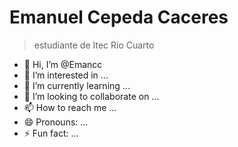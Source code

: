 # Emanuel Cepeda Caceres
>estudiante de Itec Rio Cuarto

- 👋 Hi, I’m @Emancc
- 👀 I’m interested in ...
- 🌱 I’m currently learning ...
- 💞️ I’m looking to collaborate on ...
- 📫 How to reach me ...
- 😄 Pronouns: ...
- ⚡ Fun fact: ...

<!---
Emancc/Emancc is a ✨ special ✨ repository because its `README.md` (this file) appears on your GitHub profile.
You can click the Preview link to take a look at your changes.
--->
